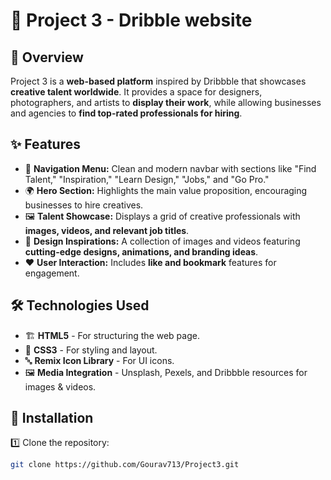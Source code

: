 # 🎨 Project 3 - Dribble website 

## 📌 Overview  
Project 3 is a **web-based platform** inspired by Dribbble that showcases **creative talent worldwide**. It provides a space for designers, photographers, and artists to **display their work**, while allowing businesses and agencies to **find top-rated professionals for hiring**.  

## ✨ Features  
- 🔹 **Navigation Menu:** Clean and modern navbar with sections like "Find Talent," "Inspiration," "Learn Design," "Jobs," and "Go Pro."  
- 🌍 **Hero Section:** Highlights the main value proposition, encouraging businesses to hire creatives.  
- 🖼 **Talent Showcase:** Displays a grid of creative professionals with **images, videos, and relevant job titles**.  
- 🎨 **Design Inspirations:** A collection of images and videos featuring **cutting-edge designs, animations, and branding ideas**.  
- ❤️ **User Interaction:** Includes **like and bookmark** features for engagement.  

## 🛠 Technologies Used  
- 🏗 **HTML5** - For structuring the web page.  
- 🎨 **CSS3** - For styling and layout.  
- 🔤 **Remix Icon Library** - For UI icons.  
- 🖼 **Media Integration** - Unsplash, Pexels, and Dribbble resources for images & videos.  

## 🚀 Installation  
1️⃣ Clone the repository:  
   ```bash
   git clone https://github.com/Gourav713/Project3.git
